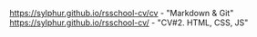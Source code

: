https://sylphur.github.io/rsschool-cv/cv  - "Markdown & Git"  
https://sylphur.github.io/rsschool-cv/ - "CV#2. HTML, CSS, JS"
